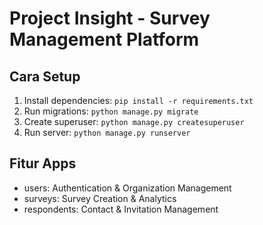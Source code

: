 # Project Insight - Survey Management Platform

## Cara Setup
1. Install dependencies: `pip install -r requirements.txt`
2. Run migrations: `python manage.py migrate`
3. Create superuser: `python manage.py createsuperuser`
4. Run server: `python manage.py runserver`

## Fitur Apps
- users: Authentication & Organization Management
- surveys: Survey Creation & Analytics
- respondents: Contact & Invitation Management